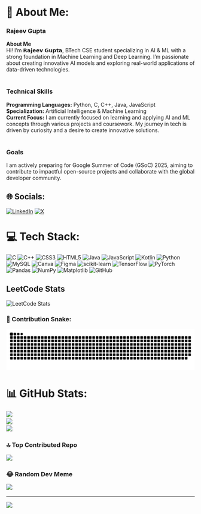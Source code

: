 # 💫 About Me:
### **Rajeev Gupta**
**About Me**<br>Hi! I’m 𝗥𝗮𝗷𝗲𝗲𝘃 𝗚𝘂𝗽𝘁𝗮, BTech CSE student specializing in AI & ML with a strong foundation in Machine Learning and Deep Learning. I’m passionate about creating innovative AI models and exploring real-world applications of data-driven technologies.
<br><br>
### **Technical Skills**
**Programming Languages:** Python, C, C++, Java, JavaScript<br>**Specialization:** Artificial Intelligence & Machine Learning<br>**Current Focus:** I am currently focused on learning and applying AI and ML concepts through various projects and coursework. My journey in tech is driven by curiosity and a desire to create innovative solutions.<br><br>
### **Goals**
I am actively preparing for Google Summer of Code (GSoC) 2025, aiming to contribute to impactful open-source projects and collaborate with the global developer community.


## 🌐 Socials:
[![LinkedIn](https://img.shields.io/badge/LinkedIn-%230077B5.svg?logo=linkedin&logoColor=white)](https://linkedin.com/in/https://www.linkedin.com/in/rajeev-gupta-0521s/) [![X](https://img.shields.io/badge/X-black.svg?logo=X&logoColor=white)](https://x.com/rajeev0521) 

# 💻 Tech Stack:
![C](https://img.shields.io/badge/c-%2300599C.svg?style=for-the-badge&logo=c&logoColor=white) ![C++](https://img.shields.io/badge/c++-%2300599C.svg?style=for-the-badge&logo=c%2B%2B&logoColor=white) ![CSS3](https://img.shields.io/badge/css3-%231572B6.svg?style=for-the-badge&logo=css3&logoColor=white) ![HTML5](https://img.shields.io/badge/html5-%23E34F26.svg?style=for-the-badge&logo=html5&logoColor=white) ![Java](https://img.shields.io/badge/java-%23ED8B00.svg?style=for-the-badge&logo=openjdk&logoColor=white) ![JavaScript](https://img.shields.io/badge/javascript-%23323330.svg?style=for-the-badge&logo=javascript&logoColor=%23F7DF1E) ![Kotlin](https://img.shields.io/badge/kotlin-%237F52FF.svg?style=for-the-badge&logo=kotlin&logoColor=white) ![Python](https://img.shields.io/badge/python-3670A0?style=for-the-badge&logo=python&logoColor=ffdd54) ![MySQL](https://img.shields.io/badge/mysql-4479A1.svg?style=for-the-badge&logo=mysql&logoColor=white) ![Canva](https://img.shields.io/badge/Canva-%2300C4CC.svg?style=for-the-badge&logo=Canva&logoColor=white) ![Figma](https://img.shields.io/badge/figma-%23F24E1E.svg?style=for-the-badge&logo=figma&logoColor=white) ![scikit-learn](https://img.shields.io/badge/scikit--learn-%23F7931E.svg?style=for-the-badge&logo=scikit-learn&logoColor=white) ![TensorFlow](https://img.shields.io/badge/TensorFlow-%23FF6F00.svg?style=for-the-badge&logo=TensorFlow&logoColor=white) ![PyTorch](https://img.shields.io/badge/PyTorch-%23EE4C2C.svg?style=for-the-badge&logo=PyTorch&logoColor=white) ![Pandas](https://img.shields.io/badge/pandas-%23150458.svg?style=for-the-badge&logo=pandas&logoColor=white) ![NumPy](https://img.shields.io/badge/numpy-%23013243.svg?style=for-the-badge&logo=numpy&logoColor=white) ![Matplotlib](https://img.shields.io/badge/Matplotlib-%23ffffff.svg?style=for-the-badge&logo=Matplotlib&logoColor=black) ![GitHub](https://img.shields.io/badge/github-%23121011.svg?style=for-the-badge&logo=github&logoColor=white)

## LeetCode Stats

![LeetCode Stats](https://leetcode-profile-api.herokuapp.com/your-leetcode-rajeev0521)

### 🐍 Contribution Snake:
<picture>
  <source
    media="(prefers-color-scheme: dark)"
    srcset="https://raw.githubusercontent.com/platane/snk/output/github-contribution-grid-snake-dark.svg"
  />
  <source
    media="(prefers-color-scheme: light)"
    srcset="https://raw.githubusercontent.com/platane/snk/output/github-contribution-grid-snake.svg"
  />
  <img
    alt="github contribution grid snake animation"
    src="https://raw.githubusercontent.com/platane/snk/output/github-contribution-grid-snake.svg"
  />
</picture>

# 📊 GitHub Stats:
![](https://github-readme-stats.vercel.app/api?username=rajeev0521&theme=dark&hide_border=false&include_all_commits=false&count_private=false)<br/>
![](https://github-readme-streak-stats.herokuapp.com/?user=rajeev0521&theme=dark&hide_border=false)<br/>
![](https://github-readme-stats.vercel.app/api/top-langs/?username=rajeev0521&theme=dark&hide_border=false&include_all_commits=false&count_private=false&layout=compact)

### 🔝 Top Contributed Repo
![](https://github-contributor-stats.vercel.app/api?username=rajeev0521&limit=5&theme=dark&combine_all_yearly_contributions=true)

### 😂 Random Dev Meme
<img src='https://memer-new.vercel.app/' style="height: 400px;"/>

---
[![](https://visitcount.itsvg.in/api?id=rajeev0521&label=Profile%20Views&color=1&icon=0&pretty=false)](https://visitcount.itsvg.in)
